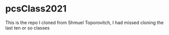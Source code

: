 # pcsClass2021
This is the repo I cloned from Shmuel Toporovitch, I had missed cloning the last ten or so classes
